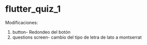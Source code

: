 # flutter_quiz_1
Modificaciones:
1. button- Redondeo del botón
2. questions screen- cambio del tipo de letra de lato a montserrat
